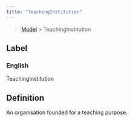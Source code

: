 ```yaml
---
title: "TeachingInstitution"
---
```


> [Model](./../) > TeachingInstitution

## Label

### English
TeachingInstitution


## Definition
An organisation founded for a teaching purpose. 


    
